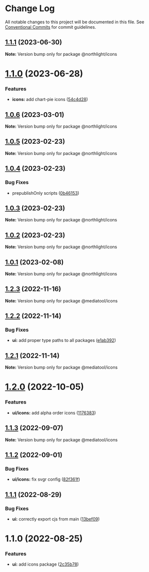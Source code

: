 # Change Log

All notable changes to this project will be documented in this file.
See [Conventional Commits](https://conventionalcommits.org) for commit guidelines.

## [1.1.1](https://github.com/mediatool/northlight/compare/@northlight/icons@1.1.0...@northlight/icons@1.1.1) (2023-06-30)

**Note:** Version bump only for package @northlight/icons





# [1.1.0](https://github.com/mediatool/northlight/compare/@northlight/icons@1.0.6...@northlight/icons@1.1.0) (2023-06-28)


### Features

* **icons:** add chart-pie icons ([54c4d28](https://github.com/mediatool/northlight/commit/54c4d28a02d882856638fb5727c682277fbbee1a))





## [1.0.6](https://github.com/mediatool/northlight/compare/@northlight/icons@1.0.5...@northlight/icons@1.0.6) (2023-03-01)

**Note:** Version bump only for package @northlight/icons





## [1.0.5](https://github.com/mediatool/northlight/compare/@northlight/icons@1.0.4...@northlight/icons@1.0.5) (2023-02-23)

**Note:** Version bump only for package @northlight/icons





## [1.0.4](https://github.com/mediatool/northlight/compare/@northlight/icons@1.0.3...@northlight/icons@1.0.4) (2023-02-23)


### Bug Fixes

* prepublishOnly scripts ([0b46153](https://github.com/mediatool/northlight/commit/0b461537345c832000a2fc69325465cc27bb3385))





## [1.0.3](https://github.com/mediatool/northlight/compare/@northlight/icons@1.0.1...@northlight/icons@1.0.3) (2023-02-23)

**Note:** Version bump only for package @northlight/icons





## [1.0.2](https://github.com/mediatool/northlight/compare/@northlight/icons@1.0.1...@northlight/icons@1.0.2) (2023-02-23)

**Note:** Version bump only for package @northlight/icons





## [1.0.1](https://github.com/mediatool/northlight/compare/@northlight/icons@1.0.1...@northlight/icons@1.0.1) (2023-02-08)

**Note:** Version bump only for package @northlight/icons





## [1.2.3](https://github.com/mediatool/mediatool/compare/@mediatool/icons@1.2.2...@mediatool/icons@1.2.3) (2022-11-16)

**Note:** Version bump only for package @mediatool/icons





## [1.2.2](https://github.com/mediatool/mediatool/compare/@mediatool/icons@1.2.1...@mediatool/icons@1.2.2) (2022-11-14)


### Bug Fixes

* **ui:** add proper type paths to all packages ([e1ab392](https://github.com/mediatool/mediatool/commit/e1ab392dc33bdc2f60678185267e717a28c31778))





## [1.2.1](https://github.com/mediatool/mediatool/compare/@mediatool/icons@1.2.0...@mediatool/icons@1.2.1) (2022-11-14)

**Note:** Version bump only for package @mediatool/icons





# [1.2.0](https://github.com/mediatool/mediatool/compare/@mediatool/icons@1.1.3...@mediatool/icons@1.2.0) (2022-10-05)


### Features

* **ui/icons:** add alpha order icons ([1176383](https://github.com/mediatool/mediatool/commit/1176383b627e38f37fdd4d7d77bc63e2aa1013c5))





## [1.1.3](https://github.com/mediatool/mediatool/compare/@mediatool/icons@1.1.2...@mediatool/icons@1.1.3) (2022-09-07)

**Note:** Version bump only for package @mediatool/icons





## [1.1.2](https://github.com/mediatool/mediatool/compare/@mediatool/icons@1.1.1...@mediatool/icons@1.1.2) (2022-09-01)


### Bug Fixes

* **ui/icons:** fix svgr config ([82f361f](https://github.com/mediatool/mediatool/commit/82f361f51caa80113363245b94efc4102823269a))





## [1.1.1](https://github.com/mediatool/mediatool/compare/@mediatool/icons@1.1.0...@mediatool/icons@1.1.1) (2022-08-29)


### Bug Fixes

* **ui:** correctly export cjs from main ([13bef09](https://github.com/mediatool/mediatool/commit/13bef097f1cd9502b6268ccb599f7219271dacc7))





# 1.1.0 (2022-08-25)


### Features

* **ui:** add icons package ([2c35b78](https://github.com/mediatool/mediatool/commit/2c35b788f6e57f29d8eab49347e5d91ecd70cc5f))
